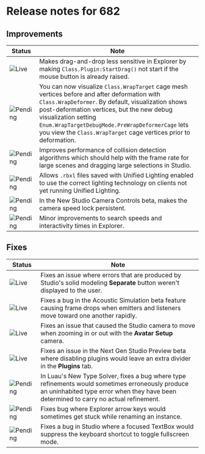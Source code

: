 # Release notes for 682

## Improvements

| Status | Note |
|--------|------|
| ![Live](https://img.shields.io/badge/Live-009E57?style=flat)  | Makes drag-and-drop less sensitive in Explorer by making `Class.Plugin:StartDrag()` not start if the mouse button is already raised. |
| ![Pending](https://img.shields.io/badge/Pending-DEA517?style=flat)  | You can now visualize `Class.WrapTarget` cage mesh vertices before and after deformation with `Class.WrapDeformer`. By default, visualization shows post-deformation vertices, but the new debug visualization setting `Enum.WrapTargetDebugMode.PreWrapDeformerCage` lets you view the `Class.WrapTarget` cage vertices prior to deformation. |
| ![Pending](https://img.shields.io/badge/Pending-DEA517?style=flat)  | Improves performance of collision detection algorithms which should help with the frame rate for large scenes and dragging large selections in Studio. |
| ![Pending](https://img.shields.io/badge/Pending-DEA517?style=flat)  | Allows `.rbxl` files saved with Unified Lighting enabled to use the correct lighting technology on clients not yet running Unified Lighting. |
| ![Pending](https://img.shields.io/badge/Pending-DEA517?style=flat)  | In the New Studio Camera Controls beta, makes the camera speed lock persistent. |
| ![Pending](https://img.shields.io/badge/Pending-DEA517?style=flat)  | Minor improvements to search speeds and interactivity times in Explorer. |
## Fixes

| Status | Note |
|--------|------|
| ![Live](https://img.shields.io/badge/Live-009E57?style=flat)  | Fixes an issue where errors that are produced by Studio's solid modeling **Separate** button weren't displayed to the user. |
| ![Live](https://img.shields.io/badge/Live-009E57?style=flat)  | Fixes a bug in the Acoustic Simulation beta feature causing frame drops when emitters and listeners move toward one another rapidly. |
| ![Live](https://img.shields.io/badge/Live-009E57?style=flat)  | Fixes an issue that caused the Studio camera to move when zooming in or out with the **Avatar Setup** camera. |
| ![Live](https://img.shields.io/badge/Live-009E57?style=flat)  | Fixes an issue in the Next Gen Studio Preview beta where disabling plugins would leave an extra divider in the **Plugins** tab. |
| ![Pending](https://img.shields.io/badge/Pending-DEA517?style=flat)  | In Luau's New Type Solver, fixes a bug where type refinements would sometimes erroneously produce an uninhabited type error when they have been determined to carry no actual refinement. |
| ![Pending](https://img.shields.io/badge/Pending-DEA517?style=flat)  | Fixes bug where Explorer arrow keys would sometimes get stuck while renaming an instance. |
| ![Pending](https://img.shields.io/badge/Pending-DEA517?style=flat)  | Fixes a bug in Studio where a focused TextBox would suppress the keyboard shortcut to toggle fullscreen mode. |
